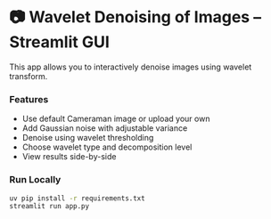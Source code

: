 # 📷 Wavelet Denoising of Images – Streamlit GUI

This app allows you to interactively denoise images using wavelet transform.

### Features
- Use default Cameraman image or upload your own
- Add Gaussian noise with adjustable variance
- Denoise using wavelet thresholding
- Choose wavelet type and decomposition level
- View results side-by-side

### Run Locally

```bash
uv pip install -r requirements.txt
streamlit run app.py
